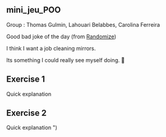 ## mini_jeu_POO
Group : Thomas Gulmin, Lahouari Belabbes, Carolina Ferreira

Good bad joke of the day (from [Randomize](https://random-ize.com/bad-jokes/))

I think I want a job cleaning mirrors.

Its something I could really see myself doing. 🎉

## Exercise 1
Quick explanation
## Exercise 2
Quick explanation
")
